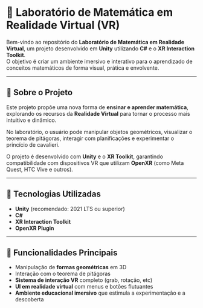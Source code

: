 # 🧮 Laboratório de Matemática em Realidade Virtual (VR)

Bem-vindo ao repositório do **Laboratório de Matemática em Realidade Virtual**, um projeto desenvolvido em **Unity** utilizando **C#** e o **XR Interaction Toolkit**.  
O objetivo é criar um ambiente imersivo e interativo para o aprendizado de conceitos matemáticos de forma visual, prática e envolvente.

---

## 🚀 Sobre o Projeto

Este projeto propõe uma nova forma de **ensinar e aprender matemática**, explorando os recursos da **Realidade Virtual** para tornar o processo mais intuitivo e dinâmico.

No laboratório, o usuário pode manipular objetos geométricos, visualizar o teorema de pitágoras, interagir com planificações e experimentar o princício de cavalieri.

O projeto é desenvolvido com **Unity** e o **XR Toolkit**, garantindo compatibilidade com dispositivos VR que utilizam **OpenXR** (como Meta Quest, HTC Vive e outros).

---

## 🧩 Tecnologias Utilizadas

- **Unity** (recomendado: 2021 LTS ou superior)
- **C#**
- **XR Interaction Toolkit**
- **OpenXR Plugin**

---

## 🧠 Funcionalidades Principais

- Manipulação de **formas geométricas** em 3D  
- Interação com o teorema de pitágoras
- **Sistema de interação VR** completo (grab, rotação, etc)  
- **UI em realidade virtual** com menus e botões flutuantes  
- **Ambiente educacional imersivo** que estimula a experimentação e a descoberta  
